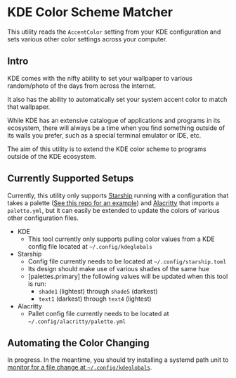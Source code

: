 # KDE Color Scheme Matcher

This utility reads the `AccentColor` setting from your KDE configuration and sets various other color settings across your computer.

## Intro

KDE comes with the nifty ability to set your wallpaper to various random/photo of the days from across the internet.

It also has the ability to automatically set your system accent color to match that wallpaper.

While KDE has an extensive catalogue of applications and programs in its ecosystem, there will always be a time when you find something outside of its walls you prefer, such as a special terminal emulator or IDE, etc.

The aim of this utility is to extend the KDE color scheme to programs outside of the KDE ecosystem.

## Currently Supported Setups

Currently, this utility only supports [Starship](https://github.com/starship/starship) running with a configuration that takes a palette ([See this repo for an example](https://github.com/PercyJax/dotfiles)) and [Alacritty](https://github.com/alacritty/alacritty) that imports a `palette.yml`, but it can easily be extended to update the colors of various other configuration files.

- KDE
  - This tool currently only supports pulling color values from a KDE config file located at `~/.config/kdeglobals`
- Starship
  - Config file currently needs to be located at `~/.config/starship.toml`
  - Its design should make use of various shades of the same hue
  - [palettes.primary] the following values will be updated when this tool is run:
    - `shade1` (lightest) through `shade5` (darkest)
    - `text1` (darkest) through `text4` (lightest)
- Alacritty
  - Pallet config file currently needs to be located at `~/.config/alacritty/palette.yml`

## Automating the Color Changing

In progress. In the meantime, you should try installing a systemd path unit to [monitor for a file change at `~/.config/kdeglobals`](https://unix.stackexchange.com/questions/391613/monitor-file-with-systemd-service).